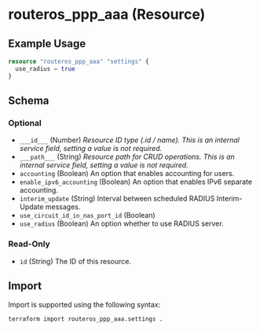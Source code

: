 # routeros_ppp_aaa (Resource)


## Example Usage
```terraform
resource "routeros_ppp_aaa" "settings" {
  use_radius = true
}
```

<!-- schema generated by tfplugindocs -->
## Schema

### Optional

- `___id___` (Number) <em>Resource ID type (.id / name). This is an internal service field, setting a value is not required.</em>
- `___path___` (String) <em>Resource path for CRUD operations. This is an internal service field, setting a value is not required.</em>
- `accounting` (Boolean) An option that enables accounting for users.
- `enable_ipv6_accounting` (Boolean) An option that enables IPv6 separate accounting.
- `interim_update` (String) Interval between scheduled RADIUS Interim-Update messages.
- `use_circuit_id_in_nas_port_id` (Boolean)
- `use_radius` (Boolean) An option whether to use RADIUS server.

### Read-Only

- `id` (String) The ID of this resource.

## Import
Import is supported using the following syntax:
```shell
terraform import routeros_ppp_aaa.settings .
```
